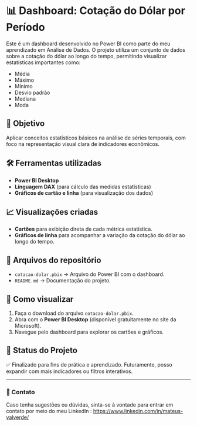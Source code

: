 # 📊 Dashboard: Cotação do Dólar por Período

Este é um dashboard desenvolvido no Power BI como parte do meu aprendizado em Análise de Dados. O projeto utiliza um conjunto de dados sobre a cotação do dólar ao longo do tempo, permitindo visualizar estatísticas importantes como:

- Média
- Máximo
- Mínimo
- Desvio padrão
- Mediana
- Moda

## 🧠 Objetivo

Aplicar conceitos estatísticos básicos na análise de séries temporais, com foco na representação visual clara de indicadores econômicos.

## 🛠️ Ferramentas utilizadas

- **Power BI Desktop**
- **Linguagem DAX** (para cálculo das medidas estatísticas)
- **Gráficos de cartão e linha** (para visualização dos dados)

## 📈 Visualizações criadas

- **Cartões** para exibição direta de cada métrica estatística.
- **Gráficos de linha** para acompanhar a variação da cotação do dólar ao longo do tempo.

## 📂 Arquivos do repositório

- `cotacao-dolar.pbix` → Arquivo do Power BI com o dashboard.
- `README.md` → Documentação do projeto.

## 🚀 Como visualizar

1. Faça o download do arquivo `cotacao-dolar.pbix`.
2. Abra com o **Power BI Desktop** (disponível gratuitamente no site da Microsoft).
3. Navegue pelo dashboard para explorar os cartões e gráficos.

## 📌 Status do Projeto

✅ Finalizado para fins de prática e aprendizado. Futuramente, posso expandir com mais indicadores ou filtros interativos.

---

### 📧 Contato

Caso tenha sugestões ou dúvidas, sinta-se à vontade para entrar em contato por meio do meu LinkedIn : https://www.linkedin.com/in/mateus-valverde/

